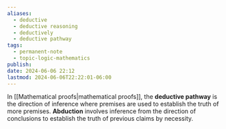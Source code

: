 ```yaml
---
aliases:
  - deductive
  - deductive reasoning
  - deductively
  - deductive pathway
tags:
  - permanent-note
  - topic-logic-mathematics
publish: 
date: 2024-06-06 22:12
lastmod: 2024-06-06T22:22:01-06:00
---
```

In [[Mathematical proofs|mathematical proofs]], the **deductive pathway** is the direction of inference where premises are used to establish the truth of more premises. **Abduction** involves inference from the direction of conclusions to establish the truth of previous claims by necessity.